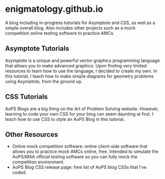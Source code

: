 # enigmatology.github.io
A blog including in-progress tutorials for Asymptote and CSS, as well as a simple overall blog. Also includes other projects such as a mock competition online testing software to practice AMCs.

## Asymptote Tutorials
Asymptote is a unique and powerful vector graphics programming language that allows you to make advanced graphics. Upon finding very limited resources to learn how to use the language, I decided to create my own. In this tutorial, I teach how to make simple diagrams for geometry problems using Asymptote, from the ground up.

## CSS Tutorials
AoPS Blogs are a big thing on the Art of Problem Solving website. However, learning to code your own CSS for your blog can seem daunting at first. I teach how to use CSS to style an AoPS Blog in this tutorial.

## Other Resources
* Online mock competition software: online client-side software that allows you to practice mock AMCs online, free. Intended to simulate the AoPS/MAA official testing software so you can fully mock the competition environment.
* AoPS Blog CSS release page: free list of AoPS blog CSSs that I've coded.

